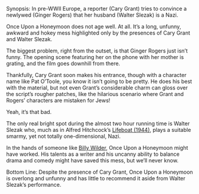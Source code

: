 Synopsis: In pre-WWII Europe, a reporter (Cary Grant) tries to convince a newlywed (Ginger Rogers) that her husband (Walter Slezak) is a Nazi.

Once Upon a Honeymoon does not age well.  At all.  It’s a long, unfunny, awkward and hokey mess highlighted only by the presences of Cary Grant and Walter Slezak.

The biggest problem, right from the outset, is that Ginger Rogers just isn’t funny.  The opening scene featuring her on the phone with her mother is grating, and the film goes downhill from there.

Thankfully, Cary Grant soon makes his entrance, though with a character name like Pat O’Toole, you know it isn’t going to be pretty.  He does his best with the material, but not even Grant’s considerable charm can gloss over the script’s rougher patches, like the hilarious scenario where Grant and Rogers’ characters are mistaken for Jews!

Yeah, it’s that bad.

The only real bright spot during the almost two hour running time is Walter Slezak who, much as in Alfred Hitchcock’s <a href=/browse/reviews/lifeboat-1944/>Lifeboat (1944)</a>, plays a suitable smarmy, yet not totally one-dimensional, Nazi.

In the hands of someone like <a href=/browse/billy-wilder/>Billy Wilder</a>, Once Upon a Honeymoon might have worked.  His talents as a writer and his uncanny ability to balance drama and comedy might have saved this mess, but we’ll never know.

Bottom Line: Despite the presence of Cary Grant, Once Upon a Honeymoon is overlong and unfunny and has little to recommend it aside from Walter Slezak’s performance.
